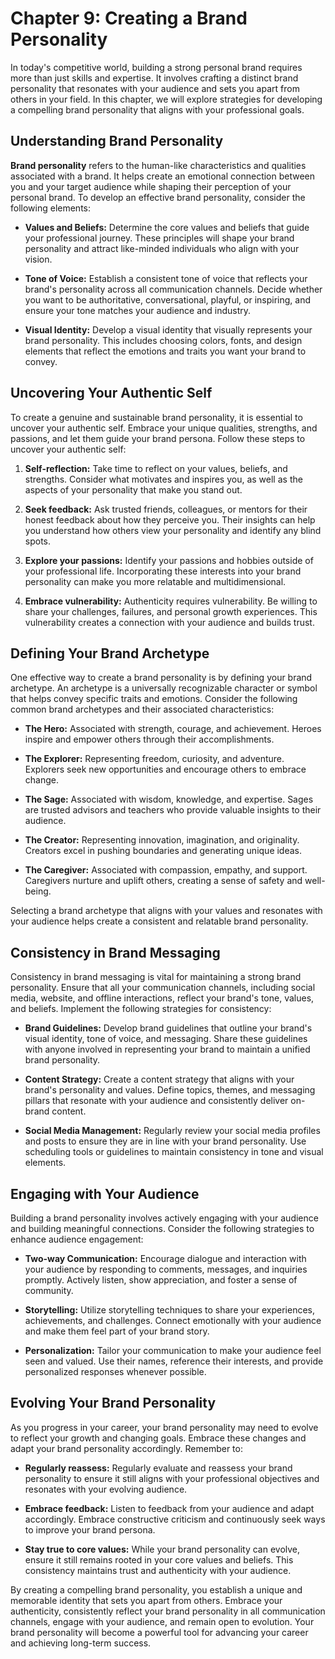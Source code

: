 Chapter 9: Creating a Brand Personality
=======================================

In today's competitive world, building a strong personal brand requires more than just skills and expertise. It involves crafting a distinct brand personality that resonates with your audience and sets you apart from others in your field. In this chapter, we will explore strategies for developing a compelling brand personality that aligns with your professional goals.

Understanding Brand Personality
-------------------------------

**Brand personality** refers to the human-like characteristics and qualities associated with a brand. It helps create an emotional connection between you and your target audience while shaping their perception of your personal brand. To develop an effective brand personality, consider the following elements:

* **Values and Beliefs:** Determine the core values and beliefs that guide your professional journey. These principles will shape your brand personality and attract like-minded individuals who align with your vision.

* **Tone of Voice:** Establish a consistent tone of voice that reflects your brand's personality across all communication channels. Decide whether you want to be authoritative, conversational, playful, or inspiring, and ensure your tone matches your audience and industry.

* **Visual Identity:** Develop a visual identity that visually represents your brand personality. This includes choosing colors, fonts, and design elements that reflect the emotions and traits you want your brand to convey.

Uncovering Your Authentic Self
------------------------------

To create a genuine and sustainable brand personality, it is essential to uncover your authentic self. Embrace your unique qualities, strengths, and passions, and let them guide your brand persona. Follow these steps to uncover your authentic self:

1. **Self-reflection:** Take time to reflect on your values, beliefs, and strengths. Consider what motivates and inspires you, as well as the aspects of your personality that make you stand out.

2. **Seek feedback:** Ask trusted friends, colleagues, or mentors for their honest feedback about how they perceive you. Their insights can help you understand how others view your personality and identify any blind spots.

3. **Explore your passions:** Identify your passions and hobbies outside of your professional life. Incorporating these interests into your brand personality can make you more relatable and multidimensional.

4. **Embrace vulnerability:** Authenticity requires vulnerability. Be willing to share your challenges, failures, and personal growth experiences. This vulnerability creates a connection with your audience and builds trust.

Defining Your Brand Archetype
-----------------------------

One effective way to create a brand personality is by defining your brand archetype. An archetype is a universally recognizable character or symbol that helps convey specific traits and emotions. Consider the following common brand archetypes and their associated characteristics:

* **The Hero:** Associated with strength, courage, and achievement. Heroes inspire and empower others through their accomplishments.

* **The Explorer:** Representing freedom, curiosity, and adventure. Explorers seek new opportunities and encourage others to embrace change.

* **The Sage:** Associated with wisdom, knowledge, and expertise. Sages are trusted advisors and teachers who provide valuable insights to their audience.

* **The Creator:** Representing innovation, imagination, and originality. Creators excel in pushing boundaries and generating unique ideas.

* **The Caregiver:** Associated with compassion, empathy, and support. Caregivers nurture and uplift others, creating a sense of safety and well-being.

Selecting a brand archetype that aligns with your values and resonates with your audience helps create a consistent and relatable brand personality.

Consistency in Brand Messaging
------------------------------

Consistency in brand messaging is vital for maintaining a strong brand personality. Ensure that all your communication channels, including social media, website, and offline interactions, reflect your brand's tone, values, and beliefs. Implement the following strategies for consistency:

* **Brand Guidelines:** Develop brand guidelines that outline your brand's visual identity, tone of voice, and messaging. Share these guidelines with anyone involved in representing your brand to maintain a unified brand personality.

* **Content Strategy:** Create a content strategy that aligns with your brand's personality and values. Define topics, themes, and messaging pillars that resonate with your audience and consistently deliver on-brand content.

* **Social Media Management:** Regularly review your social media profiles and posts to ensure they are in line with your brand personality. Use scheduling tools or guidelines to maintain consistency in tone and visual elements.

Engaging with Your Audience
---------------------------

Building a brand personality involves actively engaging with your audience and building meaningful connections. Consider the following strategies to enhance audience engagement:

* **Two-way Communication:** Encourage dialogue and interaction with your audience by responding to comments, messages, and inquiries promptly. Actively listen, show appreciation, and foster a sense of community.

* **Storytelling:** Utilize storytelling techniques to share your experiences, achievements, and challenges. Connect emotionally with your audience and make them feel part of your brand story.

* **Personalization:** Tailor your communication to make your audience feel seen and valued. Use their names, reference their interests, and provide personalized responses whenever possible.

Evolving Your Brand Personality
-------------------------------

As you progress in your career, your brand personality may need to evolve to reflect your growth and changing goals. Embrace these changes and adapt your brand personality accordingly. Remember to:

* **Regularly reassess:** Regularly evaluate and reassess your brand personality to ensure it still aligns with your professional objectives and resonates with your evolving audience.

* **Embrace feedback:** Listen to feedback from your audience and adapt accordingly. Embrace constructive criticism and continuously seek ways to improve your brand persona.

* **Stay true to core values:** While your brand personality can evolve, ensure it still remains rooted in your core values and beliefs. This consistency maintains trust and authenticity with your audience.

By creating a compelling brand personality, you establish a unique and memorable identity that sets you apart from others. Embrace your authenticity, consistently reflect your brand personality in all communication channels, engage with your audience, and remain open to evolution. Your brand personality will become a powerful tool for advancing your career and achieving long-term success.
